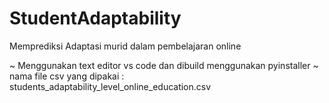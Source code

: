 # StudentAdaptability
Memprediksi Adaptasi murid dalam pembelajaran online

~ Menggunakan text editor vs code dan dibuild menggunakan pyinstaller
~ nama file csv yang dipakai : students_adaptability_level_online_education.csv 
